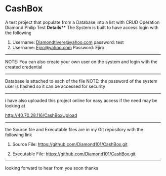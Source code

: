 # CashBox
A test project that populate from a Database into a list with CRUD Operation 
Diamond Philip Test 
************************Details**************************
The System is built to have  access login
with the following
1. Username: Diamondtivere@yahoo.com  password: test
2. Username: Ejiro@yahoo.com  Password: Ejiro
*********************************************************
NOTE: You can also create your own user on the system and login with
the created credential 
********************************************************
Database is attached to each of the file 
NOTE: the password of the system user is hashed so it can be accessed 
for security
*********************************************************
i have also uploaded this project online for easy access 
if the need may be looking at 

http://40.70.28.116/CashBoxUpload

********************************************************
the Source file and Executable files are in my Git repository
with the following link 
1. Source File:  https://github.com/Diamond101/CashBox.git

2. Executable File:  https://github.com/Diamond101/CashBox.git
********************************************************
looking forward to hear from you soon 
thanks
